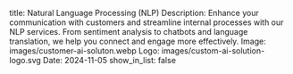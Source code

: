 title: Natural Language Processing (NLP)
Description: Enhance your communication with customers and streamline internal processes with our NLP services. From sentiment analysis to chatbots and language translation, we help you connect and engage more effectively.
Image: images/customer-ai-soluton.webp
Logo: images/custom-ai-solution-logo.svg
Date: 2024-11-05
show_in_list: false